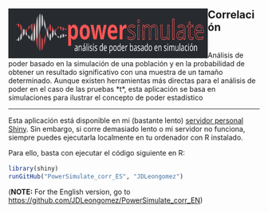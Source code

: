 # <img src="https://raw.githubusercontent.com/JDLeongomez/PowerSimulate_ind_t_ES/master/www/ind_t_esp.svg" align="left" width=400 height=100 alt=""/>

## Correlación
<br>
Análisis de poder basado en la simulación de una población y en la probabilidad de obtener un resultado significativo con una muestra de un tamaño determinado.
Aunque existen herramientas más directas para el análisis de poder en el caso de las pruebas *t*, esta aplicación se basa en simulaciones para ilustrar el concepto de poder estadístico

<hr>

Esta aplicación está disponible en mi (bastante lento) [servidor personal Shiny](https://shiny.jdl-svr.lat/PowerSimulate_corr_ES/). Sin embargo, si corre demasiado lento o mi servidor no funciona, siempre puedes ejecutarla localmente en tu ordenador con R instalado. 

Para ello, basta con ejecutar el código siguiente en R:

```R
library(shiny)
runGitHub("PowerSimulate_corr_ES", "JDLeongomez")
```

(**NOTE:** For the English version, go to https://github.com/JDLeongomez/PowerSimulate_corr_EN)
